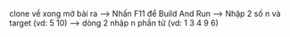 clone về xong mở bài ra --> Nhấn F11 để Build And Run --> Nhập 2 số n và target (vd: 5 10) --> dòng 2 nhập n phần tử (vd: 1 3 4 9 6)
